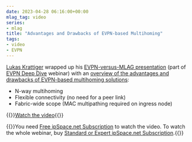 ```yaml
---
date: 2023-04-28 06:16:00+00:00
mlag_tag: video
series:
- mlag
title: "Advantages and Drawbacks of EVPN-based Multihoming"
tags:
- video
- EVPN
---
```

[Lukas Krattiger](https://www.ipspace.net/Author:Lukas_Krattiger) wrapped up his [EVPN-versus-MLAG presentation](https://my.ipspace.net/bin/list?id=EVPN#MH) (part of [EVPN Deep Dive](https://www.ipspace.net/EVPN_Technical_Deep_Dive) webinar) with an [overview of the advantages and drawbacks of EVPN-based multihoming solutions](https://my.ipspace.net/bin/get/EVPN/M5%20-%20Compare%20and%20Contrast.mp4?doccode=EVPN):

* N-way multihoming
* Flexible connectivity (no need for a peer link)
* Fabric-wide scope (MAC multipathing required on ingress node)

{{<jump>}}[Watch the video](https://my.ipspace.net/bin/get/EVPN/M5%20-%20Compare%20and%20Contrast.mp4?doccode=EVPN){{</jump>}}

{{<note info>}}You need [Free ipSpace.net Subscription](https://www.ipspace.net/Subscription/Free) to watch the video. To watch the whole webinar, buy [Standard or Expert ipSpace.net Subscription](https://www.ipspace.net/Subscription/).{{</note>}}
